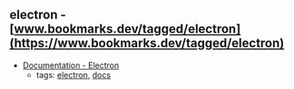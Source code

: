 electron - [www.bookmarks.dev/tagged/electron](https://www.bookmarks.dev/tagged/electron)
---
* [Documentation - Electron](https://electron.atom.io/docs/)
    * tags: [electron](../tagged/electron.md), [docs](../tagged/docs.md)
